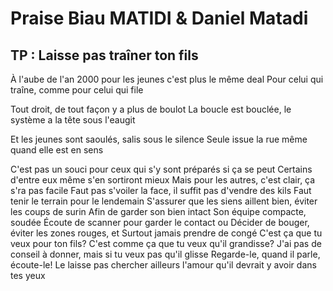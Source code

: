 # Praise Biau MATIDI & Daniel Matadi
## TP : Laisse pas traîner ton fils 



À l'aube de l'an 2000 pour les jeunes c'est plus le même deal
Pour celui qui traîne, comme pour celui qui file

Tout droit, de tout façon y a plus de boulot
La boucle est bouclée, le système a la tête sous l'eaugit 

Et les jeunes sont saoulés, salis sous le silence
Seule issue la rue même quand elle est en sens

C'est pas un souci pour ceux qui s'y sont préparés
si ça se peut
Certains d'entre eux même s'en sortiront mieux
Mais pour les autres, c'est clair, ça s'ra pas facile
Faut pas s'voiler la face, il suffit pas d'vendre des kils
Faut tenir le terrain pour le lendemain
S'assurer que les siens aillent bien, éviter les coups de surin
Afin de garder son bien intact
Son équipe compacte, soudée
Écoute de scanner pour garder le contact ou
Décider de bouger, éviter les zones rouges, et
Surtout jamais prendre de congé
C'est ça que tu veux pour ton fils?
C'est comme ça que tu veux qu'il grandisse?
J'ai pas de conseil à donner, mais si tu veux pas qu'il glisse
Regarde-le, quand il parle, écoute-le!
Le laisse pas chercher ailleurs l'amour qu'il devrait y avoir dans tes yeux




